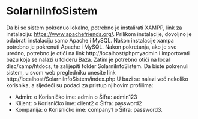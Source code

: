 # SolarniInfoSistem
Da bi se sistem pokrenuo lokalno, potrebno je instalirati XAMPP, link za instalaciju: https://www.apachefriends.org/. Prilikom instalacije, dovoljno je odabrati instalaciju samo Apache i MySQL. Nakon instalacije xampa potrebno je pokrenuti Apache i MySQL. 
Nakon pokretanja, ako je sve uredno, potrebno je otići na link http://localhost/phpmyadmin i importovati bazu koja se nalazi u folderu Baza. Zatim je potrebno otići na local disc/xamp/htdocs, te zalijepiti folder SolarniInfoSistem.
Da biste pokrenuli sistem, u svom web pregledniku unesite link http://localhost/SolarniInfoSistem/index.php 
U bazi se nalazi već nekoliko korisnika, a sljedeći su podaci za pristup njihovim profilima:
-	Admin:
o	Korisničko ime: admin
o	Šifra: admin123
-	Klijent:
o	Korisničko ime: client2
o	Šifra: password2
-	Kompanija:
o	Korisničko ime: company1
o	Šifra: password3.
